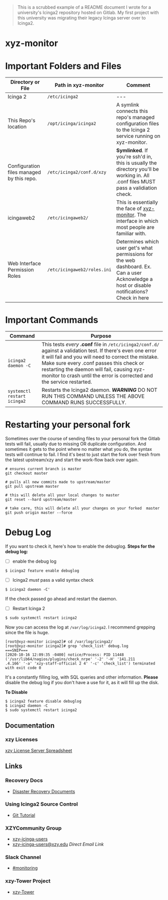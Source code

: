> This is a scrubbed example of a README document I wrote for a university's Icinga2 repository hosted on Gitlab. My first project with this university was migrating their legacy Icinga server over to Icinga2.

# xyz-monitor


# Important Folders and Files

|Directory or File|Path in xyz-monitor|Comment|
|---|---|---|
|Icinga 2|`/etc/icinga2`|---|
|This Repo's location|`/opt/icinga/icinga2`|A symlink connects this repo's managed configuration files to the Icinga 2 service running on xyz-monitor. 
|Configuration files managed by this repo.|`/etc/icinga2/conf.d/xzy`| **Symlinked**. If you're ssh'd in, this is usually the directory you'll be working in. All .conf files MUST pass a validiation check.|
|icingaweb2|`/etc/icingaweb2/`|This is essentially the face of [xyz-monitor](https://xyz-monitor.example.edu). The interface in which most people are familiar with. 
|Web Interface Permission Roles|`/etc/icingaweb2/roles.ini`|Determines which user get's what permissions for the web dashboard. Ex. Can a user Acknowledge a host or disable notifications? Check in here||

# Important Commands

|Command|Purpose|
|---|---|
|`icinga2 daemon -C`|This tests *every* **.conf** file in `/etc/icinga2/conf.d/` against a validation test. If there's even one error it will fail and you will need to correct the mistake. Make sure every .conf passes this check or restarting the daemon will fail, causing xyz-monitor to crash until the error is corrected and the service restarted.|
|`systemctl restart icinga2`|Restarts the Icinga2 daemon. ***WARNING*** DO NOT RUN THIS COMMAND UNLESS THE ABOVE COMMAND RUNS SUCCESSFULLY.|

# Restarting your personal fork
Sometimes over the course of sending files to your personal fork the Gitlab tests will fail, usually due to missing OR duplicate configuration. And sometimes it gets to the point where no matter what you do, the syntax tests will continue to fail. I find it's best to just start the fork over fresh from the latest upstream/xzy and start the work-flow back over again.

```
# ensures current branch is master
git checkout master

# pulls all new commits made to upstream/master
git pull upstream master

# this will delete all your local changes to master
git reset --hard upstream/master

# take care, this will delete all your changes on your forked  master
git push origin master --force
```

# Debug Log
If you want to check it, here's how to enable the debuglog. 
**Steps for the debug log:**
- [ ] enable the debug log
```
$ icinga2 feature enable debuglog
```

- [ ] Icinga2 *must* pass a valid syntax check
```
$ icinga2 daemon -C'
```

If the check passed go ahead and restart the daemon.
- [ ] Restart Icinga 2
```
$ sudo systemctl restart icinga2
```

Now you can access the log at `/var/log/icinga2`.
I recommend grepping since the file is huge.
```
[root@xyz-monitor icinga2]# cd /var/log/icinga2/
[root@xyz-monitor icinga2]# grep 'check_list' debug.log
===SNIP===
[2020-10-16 12:09:35 -0400] notice/Process: PID 11448 ('/usr/lib64/nagios/plugins/check_nrpe' '-2' '-H' '141.211
.4.166' '-a' 'xzy-staff-official 2 4' '-c' 'check_list') terminated with exit code 0
```

It's a constantly filling log, with SQL queries and other information. **Please** disable the debug log if you don't have a use for it, as it will fill up the disk. 

**To Disable**
```
$ icinga2 feature disable debuglog
$ icinga2 daemon -C
$ sudo systemctl restart icinga2
```

## Documentation

### xzy Licenses
[xzy License Server Spreadsheet](https://docs.google.com)


## Links

### Recovery Docs
- [Disaster Recovery Documents](https://docs.google.com)

### Using Icinga2 Source Control
- [Git Tutorial](https://docs.google.com)


### XZYCommunity Group
- [xzy-icinga-users](https://xyzcommunity.xzy.edu/#group:xzy-icinga-users)
- [xzy-icinga-users@xzy.edu](mailto:xzy-icinga-users@xzy.edu) *Direct Email Link*

### Slack Channel 
- [#monitoring](https://xzy.slack.com/archives/monitoring)

### xzy-Tower Project
- [xzy-Tower](https://ansible-tower.xyz.edu/#/projects/1?project_search=page_size:20;order_by:name)
